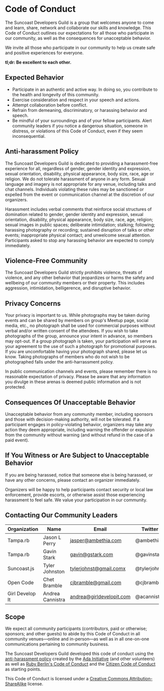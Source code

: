 # Code of Conduct

The Suncoast Developers Guild is a group that welcomes anyone to come and learn, share, network and collaborate our skills and knowledge. This Code of Conduct outlines our expectations for all those who participate in our community, as well as the consequences for unacceptable behavior.

We invite all those who participate in our community to help us create safe and positive experiences for everyone.

**tl;dr: Be excellent to each other.**

## Expected Behavior

* Participate in an authentic and active way. In doing so, you contribute to the health and longevity of this community.
* Exercise consideration and respect in your speech and actions.
* Attempt collaboration before conflict.
* Refrain from demeaning, discriminatory, or harassing behavior and speech.
* Be mindful of your surroundings and of your fellow participants. Alert community leaders if you notice a dangerous situation, someone in distress, or violations of this Code of Conduct, even if they seem inconsequential.

## Anti-harassment Policy

The Suncoast Developers Guild is dedicated to providing a harassment-free experience for all, regardless of gender, gender identity and expression, sexual orientation, disability, physical appearance, body size, race, age or religion. We do not tolerate harassment of anyone in any form. Sexual language and imagery is not appropriate for any venue, including talks and chat channels. Individuals violating these rules may be sanctioned or expelled from the event or communication channel at the discretion of our organizers.

Harassment includes verbal comments that reinforce social structures of domination related to gender, gender identity and expression, sexual orientation, disability, physical appearance, body size, race, age, religion; sexual images in public spaces; deliberate intimidation; stalking; following; harassing photography or recording; sustained disruption of talks or other events; inappropriate physical contact; and unwelcome sexual attention. Participants asked to stop any harassing behavior are expected to comply immediately.

## Violence-Free Community

The Suncoast Developers Guild strictly prohibits violence, threats of violence, and any other behavior that jeopardizes or harms the safety and wellbeing of our community members or their property. This includes aggression, intimidation, belligerence, and disruptive behavior.

## Privacy Concerns

Your privacy is important to us. While photographs may be taken during events and can be shared by members on group's Meetup page, social media, etc., no photograph shall be used for commercial purposes without verbal and/or written consent of the attendees. If you wish to take photographs of the group, announce your intent in advance, so members may opt-out. If a group photograph is taken, your participation will serve as your agreement to the use of such a photograph for promotional purposes. If you are uncomfortable having your photograph shared, please let us know. Taking photographs of members who do not wish to be photographed falls under the anti-harrassment policy.

In public communication channels and events, please remember there is no reasonable expectation of privacy. Please be aware that any information you divulge in these arenas is deemed public information and is not protected.

## Consequences Of Unacceptable Behavior

Unacceptable behavior from any community member, including sponsors and those with decision-making authority, will not be tolerated. If a participant engages in policy-violating behavior, organizers may take any action they deem appropriate, including warning the offender or expulsion from the community without warning (and without refund in the case of a paid event).

## If You Witness or Are Subject to Unacceptable Behavior

If you are being harassed, notice that someone else is being harassed, or have any other concerns, please contact an organizer immediately.

Organizers will be happy to help participants contact security or local law enforcement, provide escorts, or otherwise assist those experiencing harassment to feel safe. We value your participation in our community.

## Contacting Our Community Leaders

| Organization    | Name             | Email                    | Twitter      | Slack               |
|-----------------|------------------|--------------------------|--------------|---------------------|
| Tampa.rb        | Jason L Perry    | jasper@ambethia.com      | @ambethia    | @ambethia           |
| Tampa.rb        | Gavin Stark      | gavin@gstark.com         | @gavinstark  | @gavinstark         |
| Suncoast.js     | Tyler Johnston   | tylerjohnst@gmail.comx   | @tylerjohnst | @tylerjohnst        |
| Open Code       | Chet Bramble     | cjbramble@gmail.com      | @cjbramble   | @chetbramble        |
| Girl Develop It | Andrea Cannistra | andrea@girldevelopit.com | @acannist    | @andrea_gditampabay |

## Scope

We expect all community participants (contributors, paid or otherwise; sponsors; and other guests) to abide by this Code of Conduct in all community venues—online and in-person—as well as in all one-on-one communications pertaining to community business.

The Suncoast Developers Guild developed this code of conduct using the [anti-harassment policy](http://geekfeminism.wikia.com/wiki/Conference_anti-harassment/Policy) created by the [Ada Initiative](https://adainitiative.org) (and other volunteers) as well as [Ruby Berlin's Code of Conduct](https://github.com/rubyberlin/code-of-conduct) and the [Citizen Code of Conduct](http://citizencodeofconduct.org) as starting points.

This Code of Conduct is licensed under a [Creative Commons Attribution-ShareAlike](http://creativecommons.org/licenses/by-sa/4.0/) license.
